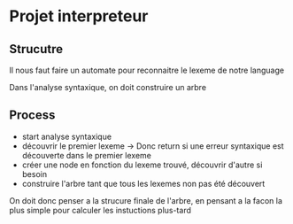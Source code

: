 # Projet interpreteur
 


## Strucutre

Il nous faut faire un automate pour reconnaitre le lexeme de notre language


Dans l'analyse syntaxique, on doit construire un arbre

## Process

- start analyse syntaxique
- découvrir le premier lexeme -> Donc return si une erreur syntaxique est découverte
dans le premier lexeme
- créer une node en fonction du lexeme trouvé, découvrir d'autre si besoin
- construire l'arbre tant que tous les lexemes non pas été découvert



On doit donc penser a la strucure finale de l'arbre, en pensant a la facon la plus simple pour calculer 
les instuctions plus-tard